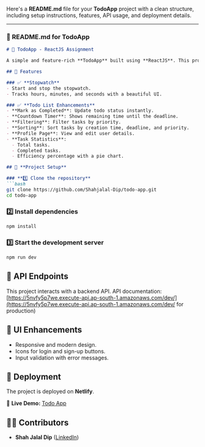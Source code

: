 Here's a **README.md** file for your **TodoApp** project with a clean structure, including setup instructions, features, API usage, and deployment details.  

---

### **📌 README.md for TodoApp**  

```md
# 📝 TodoApp - ReactJS Assignment

A simple and feature-rich **TodoApp** built using **ReactJS**. This project includes a stopwatch, an enhanced todo list with filtering, sorting, countdown timers, and a profile page.

## 🚀 Features

### ✅ **Stopwatch**
- Start and stop the stopwatch.
- Tracks hours, minutes, and seconds with a beautiful UI.

### ✅ **Todo List Enhancements**
- **Mark as Completed**: Update todo status instantly.
- **Countdown Timer**: Shows remaining time until the deadline.
- **Filtering**: Filter tasks by priority.
- **Sorting**: Sort tasks by creation time, deadline, and priority.
- **Profile Page**: View and edit user details.
- **Task Statistics**:
  - Total tasks.
  - Completed tasks.
  - Efficiency percentage with a pie chart.

## 📂 **Project Setup**

### **1️⃣ Clone the repository**
```bash
git clone https://github.com/Shahjalal-Dip/todo-app.git
cd todo-app
```

### **2️⃣ Install dependencies**
```bash
npm install
```

### **3️⃣ Start the development server**
```bash
npm run dev
```

## 🔗 **API Endpoints**
This project interacts with a backend API. API documentation: [https://5nvfy5p7we.execute-api.ap-south-1.amazonaws.com/dev/](https://5nvfy5p7we.execute-api.ap-south-1.amazonaws.com/dev/ for production)

## 🎨 **UI Enhancements**
- Responsive and modern design.
- Icons for login and sign-up buttons.
- Input validation with error messages.

## 🚀 **Deployment**
The project is deployed on **Netlify**.

🔗 **Live Demo:** [Todo App](https://todo-webapp77.netlify.app/)  

## 👨‍💻 **Contributors**
- **Shah Jalal Dip** ([LinkedIn](https://www.linkedin.com/in/shahjalal-dip))



